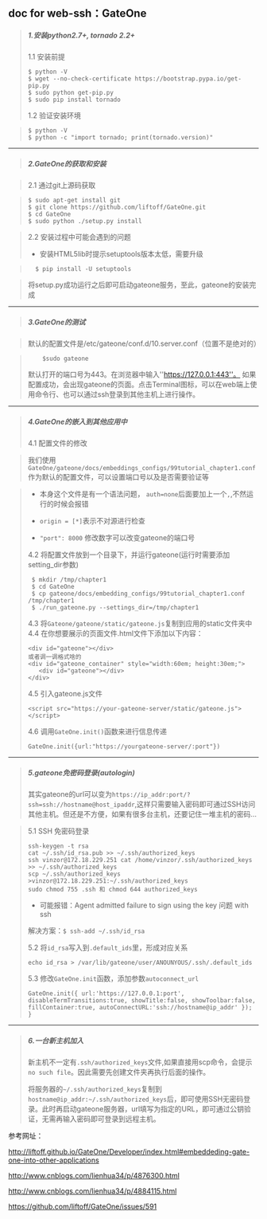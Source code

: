 doc for web-ssh：GateOne
--------
>##### 1.安装python2.7+, tornado 2.2+
>
>1.1 安装前提
>
>     $ python -V
>     $ wget --no-check-certificate https://bootstrap.pypa.io/get-pip.py
>     $ sudo python get-pip.py
>     $ sudo pip install tornado
>1.2 验证安装环境

>     $ python -V
>     $ python -c "import tornado; print(tornado.version)"

--------

>##### 2.GateOne的获取和安装

>2.1 通过git上源码获取

>     $ sudo apt-get install git
>     $ git clone https://github.com/liftoff/GateOne.git
>     $ cd GateOne
>     $ sudo python ./setup.py install

>2.2 安装过程中可能会遇到的问题
>
> * 安装HTML5lib时提示setuptools版本太低，需要升级

>       $ pip install -U setuptools

>将setup.py成功运行之后即可启动gateone服务，至此，gateone的安装完成

--------
>##### 3.GateOne的测试

>默认的配置文件是/etc/gateone/conf.d/10.server.conf（位置不是绝对的）

>         $sudo gateone
>默认打开的端口号为443。在浏览器中输入''https://127.0.0.1:443''。
>如果配置成功，会出现gateone的页面。点击Terminal图标，可以在web端上使用命令行、也可以通过ssh登录到其他主机上进行操作。

--------
>##### 4.GateOne的嵌入到其他应用中
>
>4.1 配置文件的修改

>我们使用`GateOne/gateone/docs/embeddings_configs/99tutorial_chapter1.conf`作为默认的配置文件，可以设置端口号以及是否需要验证等

>* 本身这个文件是有一个语法问题， `auth=none`后面要加上一个`,`,不然运行的时候会报错
>
> * `origin = [*]`表示不对源进行检查
>
> * `"port": 8000` 修改数字可以改变gateone的端口号
>
>4.2 将配置文件放到一个目录下，并运行gateone(运行时需要添加setting_dir参数)
>
>      $ mkdir /tmp/chapter1
>      $ cd GateOne
>      $ cp gateone/docs/embedding_configs/99tutorial_chapter1.conf /tmp/chapter1
>      $ ./run_gateone.py --settings_dir=/tmp/chapter1
>
>4.3 将`Gateone/gateone/static/gateone.js`复制到应用的static文件夹中
>4.4 在你想要展示的页面文件.html文件下添加以下内容：
>```
><div id="gateone"></div>
>或者调一调格式啥的
><div id="gateone_container" style="width:60em; height:30em;">
>    <div id="gateone"></div>
></div>
>```
>4.5 引入gateone.js文件
>```
><script src="https://your-gateone-server/static/gateone.js"></script>
>```
>4.6 调用`GateOne.init()`函数来进行信息传递
>```
>GateOne.init({url:"https://yourgateone-server/:port"})
>```

--------
>##### 5.gateone免密码登录(autologin)
>其实gateone的url可以变为`https://ip_addr:port/?ssh=ssh://hostname@host_ipaddr`,这样只需要输入密码即可通过SSH访问其他主机。但还是不方便，如果有很多台主机，还要记住一堆主机的密码...

> 5.1 SSH 免密码登录
>
>```
>ssh-keygen -t rsa
>cat ~/.ssh/id_rsa.pub >> ~/.ssh/authorized_keys
>ssh vinzor@172.18.229.251 cat /home/vinzor/.ssh/authorized_keys >> ~/.ssh/authorized_keys
>scp ~/.ssh/authorized_keys >vinzor@172.18.229.251:~/.ssh/authorized_keys
>sudo chmod 755 .ssh 和 chmod 644 authorized_keys
>```
>* 可能报错：Agent admitted failure to sign using the key 问题 with ssh
>
>  解决方案：```$ ssh-add ~/.ssh/id_rsa```
>
> 5.2 将`id_rsa`写入到`.default_ids`里，形成对应关系
>```
>echo id_rsa > /var/lib/gateone/user/ANOUNYOUS/.ssh/.default_ids
>```
> 5.3 修改`GateOne.init`函数，添加参数`autoconnect_url`
>```
> GateOne.init({ url:'https://127.0.0.1:port', disableTermTransitions:true, showTitle:false, showToolbar:false, fillContainer:true, autoConnectURL:'ssh://hostname@ip_addr' }); } 
>```

--------
>##### 6.一台新主机加入
> 新主机不一定有`.ssh/authorized_keys`文件,如果直接用scp命令，会提示`no such file`。因此需要先创建文件夹再执行后面的操作。
>
>将服务器的`~/.ssh/authorized_keys`复制到`hostname@ip_addr:~/.ssh/authorized_keys`后，即可使用SSH无密码登录。此时再启动gateone服务器，url填写为指定的URL，即可通过公钥验证，无需再输入密码即可登录到远程主机。



参考网址：

http://liftoff.github.io/GateOne/Developer/index.html#embeddeding-gate-one-into-other-applications

http://www.cnblogs.com/lienhua34/p/4876300.html

http://www.cnblogs.com/lienhua34/p/4884115.html

https://github.com/liftoff/GateOne/issues/591
